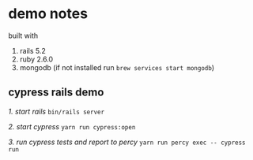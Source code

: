 # demo notes

built with

1. rails 5.2
2. ruby 2.6.0
3. mongodb (if not installed run `brew services start mongodb`)

## cypress rails demo

_1. start rails_
`bin/rails server`

_2. start cypress_
`yarn run cypress:open`

_3. run cypress tests and report to percy_
`yarn run percy exec -- cypress run`
